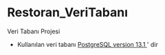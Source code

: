 # Restoran_VeriTabanı
Veri Tabanı Projesi

* Kullanılan veri tabanı [PostgreSQL version 13.1	](https://www.postgresql.org/) ' dir

